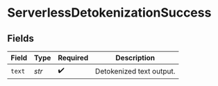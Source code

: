 # ServerlessDetokenizationSuccess


## Fields

| Field                    | Type                     | Required                 | Description              |
| ------------------------ | ------------------------ | ------------------------ | ------------------------ |
| `text`                   | *str*                    | :heavy_check_mark:       | Detokenized text output. |
